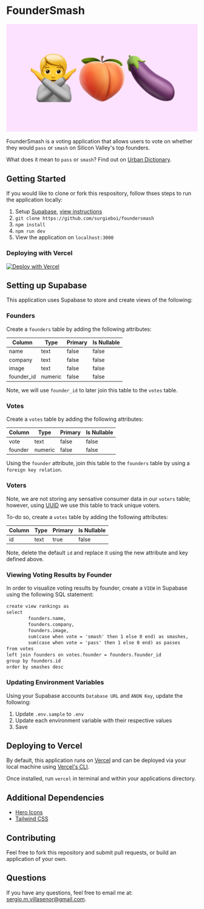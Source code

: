# FounderSmash

![FounderSmash](public/og.jpg)

FounderSmash is a voting application that allows users to vote on whether they would `pass` or `smash` on Silicon Valley's top founders.

What does it mean to `pass` or `smash`? Find out on [Urban Dictionary](https://www.urbandictionary.com/define.php?term=Smash%20or%20pass).


## Getting Started

If you would like to clone or fork this respository, follow thses steps to run the application locally:

1. Setup [Supabase](https://supabase.com/), [view instructions](#setting-up-supabase)
2. `git clone https://github.com/surgieboi/foundersmash` 
3. `npm install`
4. `npm run dev`
5. View the application on `localhost:3000`

### Deploying with Vercel

<a href="https://vercel.com/new/clone?repository-url=https%3A%2F%2Fgithub.com%2Fsurgieboi%2Ffoundersmash&env=NEXT_PUBLIC_SUPABASE_URL,NEXT_PUBLIC_SUPABASE_ANON_KEY"><img src="https://vercel.com/button" alt="Deploy with Vercel"/></a>

## Setting up Supabase

This application uses Supabase to store and create views of the following:

### Founders

Create a `founders` table by adding the following attributes:

| Column        | Type           | Primary  | Is Nullable  |
| ------------- |-------------| -----| -----|
| name      | text | false | false |
| company      | text | false | false |
| image      | text | false | false |
| founder_id      | numeric | false | false |

Note, we will use `founder_id` to later join this table to the `votes` table.

### Votes

Create a `votes` table by adding the following attributes:

| Column        | Type           | Primary  | Is Nullable  |
| ------------- |-------------| -----| -----|
| vote      | text | false | false |
| founder      | numeric | false | false |

Using the `founder` attribute, join this table to the `founders` table by using a `foreign key relation`. 

### Voters

Note, we are not storing any sensative consumer data in our `voters` table; however, using [UUID](https://www.npmjs.com/package/uuid) we use this table to track unique voters.

To-do so, create a `votes` table by adding the following attributes:

| Column        | Type           | Primary  | Is Nullable  |
| ------------- |-------------| -----| -----|
| id      | text | true | false |

Note, delete the default `id` and replace it using the new attribute and key defined above.

### Viewing Voting Results by Founder

In order to visualize voting results by founder, create a `VIEW` in Supabase using the following SQL statement:

```
create view rankings as
select
        founders.name,
        founders.company,
        founders.image,
        sum(case when vote = 'smash' then 1 else 0 end) as smashes,
        sum(case when vote = 'pass' then 1 else 0 end) as passes
from votes
left join founders on votes.founder = founders.founder_id
group by founders.id
order by smashes desc 
```

### Updating Environment Variables

Using your Supabase accounts `Database URL` and `ANON Key`, update the following:

1. Update `.env.sample` to `.env`
2. Update each environment variable with their respective values
3. Save

## Deploying to Vercel

By default, this application runs on [Vercel](https://vercel.com/) and can be deployed via your local machine using [Vercel's CLI](https://vercel.com/docs/cli).

Once installed, run `vercel` in terminal and within your applications directory.

## Additional Dependencies

- [Hero Icons](https://heroicons.com/)
- [Tailwind CSS](https://tailwindui.com/)

## Contributing

Feel free to fork this repository and submit pull requests, or build an application of your own. 

## Questions

If you have any questions, feel free to email me at: [sergio.m.villasenor@gmail.com](mailto:sergio.m.villasenor@gmail.com).